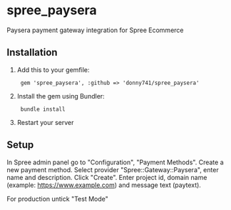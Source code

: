 # spree_paysera
Paysera payment gateway integration for Spree Ecommerce


## Installation

1. Add this to your gemfile:

        gem 'spree_paysera', :github => 'donny741/spree_paysera'

2. Install the gem using Bundler:

        bundle install

3. Restart your server

## Setup

In Spree admin panel go to "Configuration", "Payment Methods". Create a new payment method. Select provider "Spree::Gateway::Paysera", enter name and description. Click "Create". Enter project id, domain name (example: https://www.example.com) and message text (paytext).

For production untick "Test Mode"